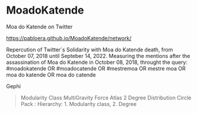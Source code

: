 # MoadoKatende
Moa do Katende on Twitter

https://pabloera.github.io/MoadoKatende/network/

Repercution of  Twitter´s Solidarity with Moa do Katende death, from October 07, 2018 until Septeber 14, 2022.
Measuring the mentions after the assassination of Moa do Katende in October 08, 2018, throught the query:
#moadokatende OR #moadocatende OR #mestremoa OR mestre moa OR moa do katende OR moa do catende

Gephi

>Modularity Class
>MultiGravity Force Atlas 2
Degree Distribution
Circle Pack : Hierarchy: 1. Modularity class, 2. Degree
